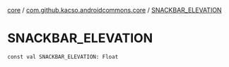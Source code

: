 [core](../index.md) / [com.github.kacso.androidcommons.core](index.md) / [SNACKBAR_ELEVATION](.)

# SNACKBAR_ELEVATION

`const val SNACKBAR_ELEVATION: Float`